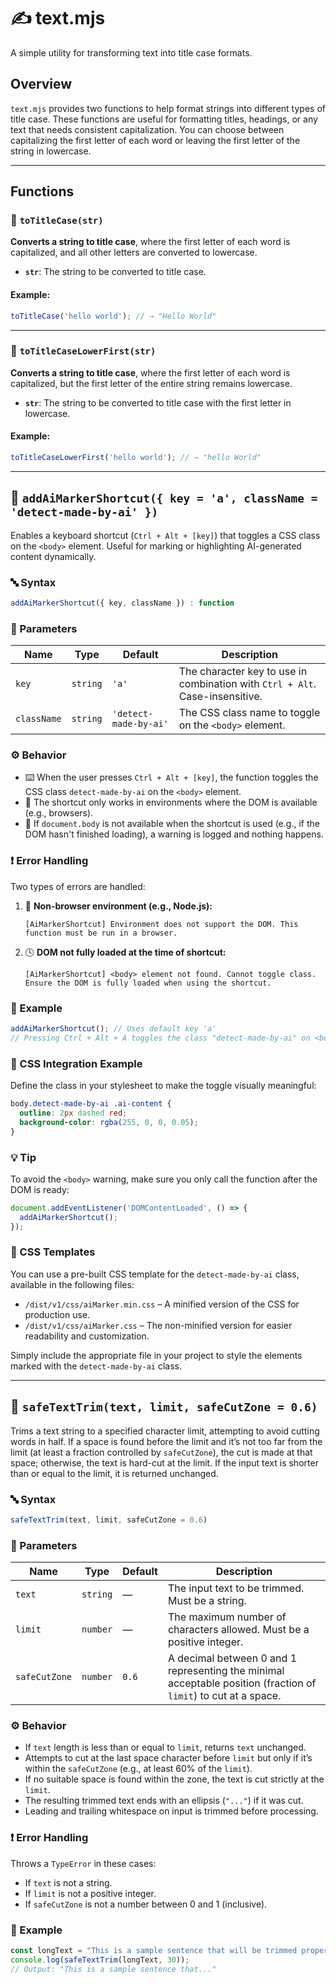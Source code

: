 
# ✍️ text.mjs

A simple utility for transforming text into title case formats.

## Overview

`text.mjs` provides two functions to help format strings into different types of title case. These functions are useful for formatting titles, headings, or any text that needs consistent capitalization. You can choose between capitalizing the first letter of each word or leaving the first letter of the string in lowercase.

---

## Functions

### 📝 `toTitleCase(str)`

**Converts a string to title case**, where the first letter of each word is capitalized, and all other letters are converted to lowercase.

- **`str`**: The string to be converted to title case.

#### Example:

```js
toTitleCase('hello world'); // → "Hello World"
```

---

### 📝 `toTitleCaseLowerFirst(str)`

**Converts a string to title case**, where the first letter of each word is capitalized, but the first letter of the entire string remains lowercase.

- **`str`**: The string to be converted to title case with the first letter in lowercase.

#### Example:

```js
toTitleCaseLowerFirst('hello world'); // → "hello World"
```

---

## 🎯 `addAiMarkerShortcut({ key = 'a', className = 'detect-made-by-ai' })`

Enables a keyboard shortcut (`Ctrl + Alt + [key]`) that toggles a CSS class on the `<body>` element.
Useful for marking or highlighting AI-generated content dynamically.

### 🔤 Syntax

```ts
addAiMarkerShortcut({ key, className }) : function
```

### 🧾 Parameters

| Name        | Type     | Default               | Description                                                                  |
| ----------- | -------- | --------------------- | ---------------------------------------------------------------------------- |
| `key`       | `string` | `'a'`                 | The character key to use in combination with `Ctrl + Alt`. Case-insensitive. |
| `className` | `string` | `'detect-made-by-ai'` | The CSS class name to toggle on the `<body>` element.                        |

### ⚙️ Behavior

* ⌨️ When the user presses `Ctrl + Alt + [key]`, the function toggles the CSS class `detect-made-by-ai` on the `<body>` element.
* 🧠 The shortcut only works in environments where the DOM is available (e.g., browsers).
* 🚫 If `document.body` is not available when the shortcut is used (e.g., if the DOM hasn't finished loading), a warning is logged and nothing happens.

### ❗ Error Handling

Two types of errors are handled:

1. 🧱 **Non-browser environment (e.g., Node.js):**

   ```
   [AiMarkerShortcut] Environment does not support the DOM. This function must be run in a browser.
   ```

2. 🕓 **DOM not fully loaded at the time of shortcut:**

   ```
   [AiMarkerShortcut] <body> element not found. Cannot toggle class. Ensure the DOM is fully loaded when using the shortcut.
   ```

### 🧪 Example

```js
addAiMarkerShortcut(); // Uses default key 'a'
// Pressing Ctrl + Alt + A toggles the class "detect-made-by-ai" on <body>
```

### 🎨 CSS Integration Example

Define the class in your stylesheet to make the toggle visually meaningful:

```css
body.detect-made-by-ai .ai-content {
  outline: 2px dashed red;
  background-color: rgba(255, 0, 0, 0.05);
}
```

### 💡 Tip

To avoid the `<body>` warning, make sure you only call the function after the DOM is ready:

```js
document.addEventListener('DOMContentLoaded', () => {
  addAiMarkerShortcut();
});
```

### 📂 CSS Templates

You can use a pre-built CSS template for the `detect-made-by-ai` class, available in the following files:

* `/dist/v1/css/aiMarker.min.css` – A minified version of the CSS for production use.
* `/dist/v1/css/aiMarker.css` – The non-minified version for easier readability and customization.

Simply include the appropriate file in your project to style the elements marked with the `detect-made-by-ai` class.

---

## 🎯 `safeTextTrim(text, limit, safeCutZone = 0.6)`

Trims a text string to a specified character limit, attempting to avoid cutting words in half. If a space is found before the limit and it’s not too far from the limit (at least a fraction controlled by `safeCutZone`), the cut is made at that space; otherwise, the text is hard-cut at the limit. If the input text is shorter than or equal to the limit, it is returned unchanged.

### 🔤 Syntax

```js
safeTextTrim(text, limit, safeCutZone = 0.6)
```

### 🧾 Parameters

| Name          | Type     | Default | Description                                                                                                     |
| ------------- | -------- | ------- | --------------------------------------------------------------------------------------------------------------- |
| `text`        | `string` | —       | The input text to be trimmed. Must be a string.                                                                 |
| `limit`       | `number` | —       | The maximum number of characters allowed. Must be a positive integer.                                           |
| `safeCutZone` | `number` | `0.6`   | A decimal between 0 and 1 representing the minimal acceptable position (fraction of `limit`) to cut at a space. |

### ⚙️ Behavior

* If `text` length is less than or equal to `limit`, returns `text` unchanged.
* Attempts to cut at the last space character before `limit` but only if it’s within the `safeCutZone` (e.g., at least 60% of the `limit`).
* If no suitable space is found within the zone, the text is cut strictly at the `limit`.
* The resulting trimmed text ends with an ellipsis (`"..."`) if it was cut.
* Leading and trailing whitespace on input is trimmed before processing.

### ❗ Error Handling

Throws a `TypeError` in these cases:

* If `text` is not a string.
* If `limit` is not a positive integer.
* If `safeCutZone` is not a number between 0 and 1 (inclusive).

### 🧪 Example

```js
const longText = "This is a sample sentence that will be trimmed properly.";
console.log(safeTextTrim(longText, 30));
// Output: "This is a sample sentence that..."
```
